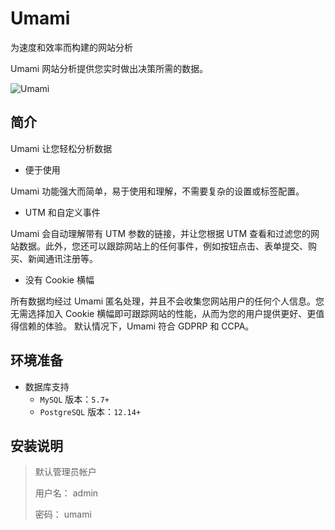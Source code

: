 # Umami

为速度和效率而构建的网站分析

Umami 网站分析提供您实时做出决策所需的数据。

![Umami](https://file.lifebus.top/imgs/umami_cover.jpg)

## 简介

Umami 让您轻松分析数据

+ 便于使用

Umami 功能强大而简单，易于使用和理解，不需要复杂的设置或标签配置。

+ UTM 和自定义事件

Umami 会自动理解带有 UTM 参数的链接，并让您根据 UTM 查看和过滤您的网站数据。此外，您还可以跟踪网站上的任何事件，例如按钮点击、表单提交、购买、新闻通讯注册等。

+ 没有 Cookie 横幅

所有数据均经过 Umami 匿名处理，并且不会收集您网站用户的任何个人信息。您无需选择加入 Cookie
横幅即可跟踪网站的性能，从而为您的用户提供更好、更值得信赖的体验。
默认情况下，Umami 符合 GDPRP 和 CCPA。

## 环境准备

+ 数据库支持
    + `MySQL` 版本：`5.7+`
    + `PostgreSQL` 版本：`12.14+`

## 安装说明

> 默认管理员帐户
>
> 用户名： admin
>
> 密码： umami
